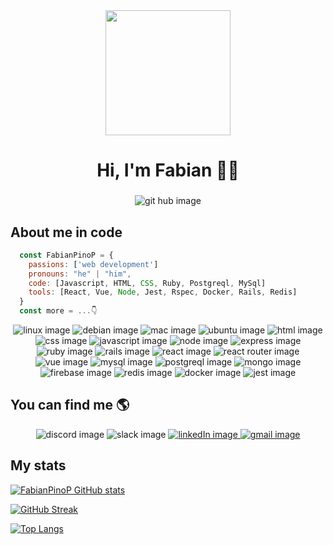 <div id ="header" align="center">
  <img src="https://media.giphy.com/media/ve43TyDQ3B4me7d22z/giphy.gif" width="200" />
  <h1 align="center">Hi, I'm Fabian 👨‍💻</h1>
  <h3 align="center"></h3>
</div>

<div id ="git" align="center">
  <a>
    <img src="https://img.shields.io/github/followers/FabianPinoP?style=social"
      alt="git hub image" />
  </a>
</div>

## About me in code
```js
  const FabianPinoP = {
    passions: ['web development']
    pronouns: "he" | "him",
    code: [Javascript, HTML, CSS, Ruby, Postgreql, MySql]
    tools: [React, Vue, Node, Jest, Rspec, Docker, Rails, Redis]
  } 
  const more = ...👇
 ```
  <div id ="tools" align="center">
   <a>
    <img src="https://img.shields.io/badge/Linux-FCC624?style=for-the-badge&logo=linux&logoColor=black"
      alt="linux image" />
  </a>
  <a>
    <img src="https://img.shields.io/badge/Debian-A81D33?style=for-the-badge&logo=debian&logoColor=white"
      alt="debian image" />
  </a>
  <a>
    <img src="https://img.shields.io/badge/mac%20os-000000?style=for-the-badge&logo=apple&logoColor=white"
      alt="mac image" />
  </a>
  <a>
    <img src="https://img.shields.io/badge/Ubuntu-E95420?style=for-the-badge&logo=ubuntu&logoColor=white"
      alt="ubuntu image" />
  </a>
   <a>
    <img src="https://img.shields.io/badge/HTML5-E34F26?style=for-the-badge&logo=html5&logoColor=white"
      alt="html image" />
  </a>
   <a>
    <img src="https://img.shields.io/badge/CSS3-1572B6?style=for-the-badge&logo=css3&logoColor=white"
      alt="css image" />
  </a>
   <a>
    <img src="https://img.shields.io/badge/JavaScript-323330?style=for-the-badge&logo=javascript&logoColor=F7DF1E"
      alt="javascript image" />
  </a>
  <a>
    <img src="https://img.shields.io/badge/Node.js-43853D?style=for-the-badge&logo=node.js&logoColor=white"
      alt="node image" />
  </a>
    <a>
    <img src="https://img.shields.io/badge/Express.js-404D59?style=for-the-badge"
      alt="express image" />
  </a>
   <a>
    <img src="https://img.shields.io/badge/Ruby-CC342D?style=for-the-badge&logo=ruby&logoColor=white"
      alt="ruby image" />
  </a>
   <a>
    <img src="https://img.shields.io/badge/Ruby_on_Rails-CC0000?style=for-the-badge&logo=ruby-on-rails&logoColor=white"
      alt="rails image" />
  </a>
   <a>
    <img src="https://img.shields.io/badge/React-20232A?style=for-the-badge&logo=react&logoColor=61DAFB"
      alt="react image" />
  </a>
   <a>
    <img src="https://img.shields.io/badge/React_Router-CA4245?style=for-the-badge&logo=react-router&logoColor=white"
      alt="react router image" />
  </a>
   <a>
    <img src="https://img.shields.io/badge/Vue.js-35495E?style=for-the-badge&logo=vue.js&logoColor=4FC08D"
      alt="vue image" />
  </a>
   <a>
    <img src="https://img.shields.io/badge/MySQL-00000F?style=for-the-badge&logo=mysql&logoColor=white"
      alt="mysql image" />
  </a>
   <a>
    <img src="https://img.shields.io/badge/PostgreSQL-316192?style=for-the-badge&logo=postgresql&logoColor=white"
      alt="postgreql image" />
  </a>
   <a>
    <img src="https://img.shields.io/badge/MongoDB-4EA94B?style=for-the-badge&logo=mongodb&logoColor=white"
      alt="mongo image" />
  </a>
   <a>
    <img src="https://img.shields.io/badge/Firebase-039BE5?style=for-the-badge&logo=Firebase&logoColor=white"
      alt="firebase image" />
  </a>
   <a>
    <img src="https://img.shields.io/badge/redis-%23DD0031.svg?&style=for-the-badge&logo=redis&logoColor=white"
      alt="redis image" />
  </a>
    <a>
    <img src="https://img.shields.io/badge/docker-%230db7ed.svg?style=for-the-badge&logo=docker&logoColor=white"
      alt="docker image" />
  </a>
   <a>
    <img src="https://img.shields.io/badge/Jest-323330?style=for-the-badge&logo=Jest&logoColor=white"
      alt="jest image" />
  </a>
</div>

 ## You can find me 🌎

 <div id ="badges" align="center">
  <a>
    <img src="https://img.shields.io/discord/1073610095545548800?logo=discord&style=for-the-badge"
      alt="discord image" />
  </a>
  <a>
    <img src="https://img.shields.io/badge/Slack-4A154B?style=for-the-badge&logo=slack&logoColor=white"
      alt="slack image" />
  </a>
  <a href="https://www.linkedin.com/in/fabian-pino-p/" target="_blank">
    <img src="https://img.shields.io/badge/LinkedIn-0077B5?style=for-the-badge&logo=linkedin&logoColor=white"
      alt="linkedIn image" />
  </a>
  <a href="mailto:f.pino.perez.dev@gmail.com">
    <img src="https://img.shields.io/badge/Gmail-D14836?style=for-the-badge&logo=gmail&logoColor=white"
      alt="gmail image" />
  </a>
</div>

## My stats
 
 [![FabianPinoP GitHub stats](https://github-readme-stats.vercel.app/api?username=FabianPinoP&hide=contribs&show_icons=true&theme=radical)](https://github.com/anuraghazra/github-readme-stats)
 
[![GitHub Streak](https://streak-stats.demolab.com?user=FabianPinoP&theme=tokyonight)](https://git.io/streak-stats)

[![Top Langs](https://github-readme-stats.vercel.app/api/top-langs/?username=FabianPinoP&theme=tokyonight)](https://github.com/anuraghazra/github-readme-stats)
 
<!--
**FabianPinoP/FabianPinoP** is a ✨ _special_ ✨ repository because its `README.md` (this file) appears on your GitHub profile.

Here are some ideas to get you started:

- 🔭 I’m currently working on ...
- 🌱 I’m currently learning ...
- 👯 I’m looking to collaborate on ...
- 🤔 I’m looking for help with ...
- 💬 Ask me about ...
- 📫 How to reach me: ...
- 😄 Pronouns: ...
- ⚡ Fun fact: ...
-->
